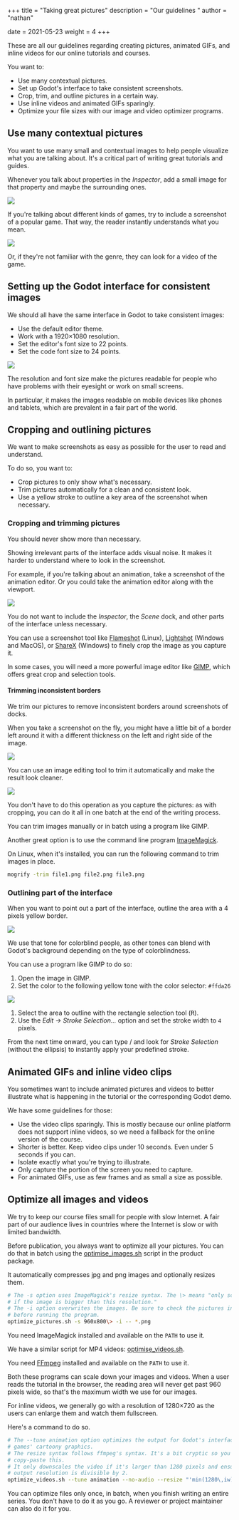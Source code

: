 +++
title = "Taking great pictures"
description = "Our guidelines "
author = "nathan"

date = 2021-05-23
weight = 4
+++

These are all our guidelines regarding creating pictures, animated GIFs, and inline videos for our online tutorials and courses.

You want to:

- Use many contextual pictures.
- Set up Godot's interface to take consistent screenshots.
- Crop, trim, and outline pictures in a certain way.
- Use inline videos and animated GIFs sparingly.
- Optimize your file sizes with our image and video optimizer programs.

## Use many contextual pictures

You want to use many small and contextual images to help people visualize what you are talking about. It's a critical part of writing great tutorials and guides.

Whenever you talk about properties in the _Inspector_, add a small image for that property and maybe the surrounding ones.

![](02.copy-action-menu-params.png)

If you're talking about different kinds of games, try to include a screenshot of a popular game. That way, the reader instantly understands what you mean.

![](04.grandia-combat.jpg)

Or, if they're not familiar with the genre, they can look for a video of the game.

## Setting up the Godot interface for consistent images

We should all have the same interface in Godot to take consistent images:

- Use the default editor theme.
- Work with a 1920×1080 resolution.
- Set the editor's font size to 22 points.
- Set the code font size to 24 points.

![](15.bear-scene-example.png)

The resolution and font size make the pictures readable for people who have problems with their eyesight or work on small screens.

In particular, it makes the images readable on mobile devices like phones and tablets, which are prevalent in a fair part of the world.

## Cropping and outlining pictures

We want to make screenshots as easy as possible for the user to read and understand.

To do so, you want to:

- Crop pictures to only show what's necessary.
- Trim pictures automatically for a clean and consistent look.
- Use a yellow stroke to outline a key area of the screenshot when necessary.

### Cropping and trimming pictures

You should never show more than necessary.

Showing irrelevant parts of the interface adds visual noise. It makes it harder to understand where to look in the screenshot.

For example, if you're talking about an animation, take a screenshot of the animation editor. Or you could take the animation editor along with the viewport.

![](15.animation-die.png)

You do not want to include the _Inspector_, the _Scene_ dock, and other parts of the interface unless necessary.

You can use a screenshot tool like [Flameshot](https://flameshot.org/) (Linux), [Lightshot](https://app.prntscr.com/en/index.html) (Windows and MacOS), or [ShareX](https://getsharex.com/) (Windows) to finely crop the image as you capture it.

In some cases, you will need a more powerful image editor like [GIMP](https://www.gimp.org/), which offers great crop and selection tools.

#### Trimming inconsistent borders

We trim our pictures to remove inconsistent borders around screenshots of docks.

When you take a screenshot on the fly, you might have a little bit of a border left around it with a different thickness on the left and right side of the image.

![](14.scene-structure.png)

You can use an image editing tool to trim it automatically and make the result look cleaner.

![](14.scene-structure-trimmed.png)

You don't have to do this operation as you capture the pictures: as with cropping, you can do it all in one batch at the end of the writing process.

You can trim images manually or in batch using a program like GIMP.

Another great option is to use the command line program [ImageMagick](https://imagemagick.org/index.php).

On Linux, when it's installed, you can run the following command to trim images in place.

```sh
mogrify -trim file1.png file2.png file3.png
```

### Outlining part of the interface

When you want to point out a part of the interface, outline the area with a 4 pixels yellow border.

![](13.capture-mode.png)

We use that tone for colorblind people, as other tones can blend with Godot's background depending on the type of colorblindness.

You can use a program like GIMP to do so:

1. Open the image in GIMP.
1. Set the color to the following yellow tone with the color selector: `#ffda26`

![](gimp-color-picker.png)

1. Select the area to outline with the rectangle selection tool (<kbd>R</kbd>).
1. Use the _Edit -> Stroke Selection..._ option and set the stroke width to `4` pixels.

From the next time onward, you can type <kbd></kbd>/ and look for _Stroke Selection_ (without the ellipsis) to instantly apply your predefined stroke.

## Animated GIFs and inline video clips

You sometimes want to include animated pictures and videos to better illustrate what is happening in the tutorial or the corresponding Godot demo.

We have some guidelines for those:

- Use the video clips sparingly. This is mostly because our online platform does not support inline videos, so we need a fallback for the online version of the course.
- Shorter is better. Keep video clips under 10 seconds. Even under 5 seconds if you can.
- Isolate exactly what you're trying to illustrate.
- Only capture the portion of the screen you need to capture.
- For animated GIFs, use as few frames and as small a size as possible.

## Optimize all images and videos

We try to keep our course files small for people with slow Internet. A fair part of our audience lives in countries where the Internet is slow or with limited bandwidth.

Before publication, you always want to optimize all your pictures. You can do that in batch using the [optimise_images.sh](https://github.com/GDQuest/product-packager/blob/master/programs/optimize_pictures.sh) script in the product package.

It automatically compresses jpg and png images and optionally resizes them.

```sh
# The -s option uses ImageMagick's resize syntax. The \> means "only scale down
# if the image is bigger than this resolution."
# The -i option overwrites the images. Be sure to check the pictures in git
# before running the program.
optimize_pictures.sh -s 960x800\> -i -- *.png
```

You need ImageMagick installed and available on the `PATH` to use it.

We have a similar script for MP4 videos: [optimise_videos.sh](https://github.com/GDQuest/product-packager/blob/master/programs/optimize_videos.sh).

You need [FFmpeg](https://ffmpeg.org/) installed and available on the `PATH` to use it.

Both these programs can scale down your images and videos. When a user reads the tutorial in the browser, the reading area will never get past 960 pixels wide, so that's the maximum width we use for our images.

For inline videos, we generally go with a resolution of 1280×720 as the users can enlarge them and watch them fullscreen.

Here's a command to do so.

```sh
# The --tune animation option optimizes the output for Godot's interface and our
# games' cartoony graphics.
# The resize syntax follows ffmpeg's syntax. It's a bit cryptic so you can
# copy-paste this.
# It only downscales the video if it's larger than 1280 pixels and ensures the
# output resolution is divisible by 2.
optimize_videos.sh --tune animation --no-audio --resize "'min(1280\,iw)'":-2 -i **.mp4
```

You can optimize files only once, in batch, when you finish writing an entire series. You don't have to do it as you go. A reviewer or project maintainer can also do it for you.
